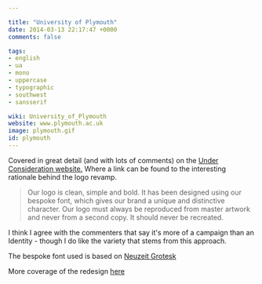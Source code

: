 ```yaml
---

title: "University of Plymouth"
date: 2014-03-13 22:17:47 +0000
comments: false

tags:
- english
- ua
- mono
- uppercase
- typographic
- southwest
- sansserif

wiki: University_of_Plymouth
website: www.plymouth.ac.uk
image: plymouth.gif
id: plymouth
---
```


Covered in great detail (and with lots of comments) on the <a href="http://www.underconsideration.com/brandnew/archives/im_with.php">Under Consideration website.</a> Where a link can be found to the interesting rationale behind the logo revamp.

<blockquote>Our logo is clean, simple and bold. It has been designed using our bespoke font, which gives our brand a unique and distinctive character. Our logo must always be reproduced from master artwork and never from a second copy. It should never be recreated.
</blockquote>

I think I agree with the commenters that say it's more of a campaign than an Identity - though I do like the variety that stems from this approach.

The bespoke font used is based on <a href="http://www.myfonts.com/fonts/urw/neuzeit-grotesk/">Neuzeit Grotesk</a>

More coverage of the redesign [here](http://www.jkrglobal.com/design-gazette/plymouth-uni-%E2%80%93-better-than-harvard-for-design/
)
